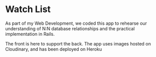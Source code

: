 # Watch List

As part of my Web Development, we coded this app to rehearse our understanding of N:N database relationships and the practical implementation in Rails.

The front is here to support the back.
The app uses images hosted on Cloudinary, and has been deployed on Heroku

